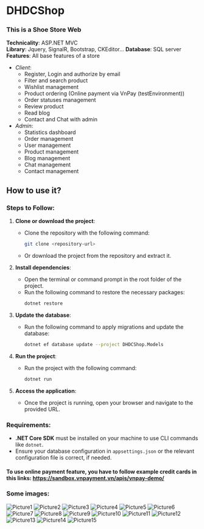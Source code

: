 # DHDCShop
### This is a Shoe Store Web 
**Technicality**: ASP.NET MVC <br/>
**Library**: Jquery, SignalR, Bootstrap, CKEditor...
**Database**: SQL server <br/>
**Features**: All base features of a store<br/>
  + *Client*: 
    - Register, Login and authorize by email
    - Filter and search product
    - Wishlist management
    - Product ordering (Online payment via VnPay (testEnvironment))
    - Order statuses management
    - Review product
    - Read blog
    - Contact and Chat with admin
  + *Admin*: 
    - Statistics dashboard
    - Order management
    - User management
    - Product management
    - Blog management
    - Chat management 
    - Contact management 
## How to use it? 
### Steps to Follow:

1. **Clone or download the project**:
   - Clone the repository with the following command:
     ```bash
     git clone <repository-url>
     ```
   - Or download the project from the repository and extract it.

2. **Install dependencies**:
   - Open the terminal or command prompt in the root folder of the project.
   - Run the following command to restore the necessary packages:
     ```bash
     dotnet restore
     ```

3. **Update the database**:
   - Run the following command to apply migrations and update the database:
     ```bash
     dotnet ef database update --project DHDCShop.Models
     ```

4. **Run the project**:
   - Run the project with the following command:
     ```bash
     dotnet run
     ```

5. **Access the application**:
   - Once the project is running, open your browser and navigate to the provided URL.

### Requirements:
- **.NET Core SDK** must be installed on your machine to use CLI commands like `dotnet`.
- Ensure your database configuration in `appsettings.json` or the relevant configuration file is correct, if needed.

#### To use online payment feature, you have to follow example credit cards in this links: https://sandbox.vnpayment.vn/apis/vnpay-demo/

### Some images:
![Picture1](https://github.com/user-attachments/assets/c24d4f51-1b4c-4f28-9bd7-16dff9092896)
![Picture2](https://github.com/user-attachments/assets/1abe964f-fab6-4932-9f3b-0a44be573881)
![Picture3](https://github.com/user-attachments/assets/91aac159-a5b1-4cb6-9d47-a12627041b81)
![Picture4](https://github.com/user-attachments/assets/541df836-1330-4b06-b2c0-1d5c21a45a9c)
![Picture5](https://github.com/user-attachments/assets/dd68acf8-d85e-4a88-92bf-2741ae4432d3)
![Picture6](https://github.com/user-attachments/assets/5156b58b-5e0e-492f-96f2-b28b59c6fd0b)
![Picture7](https://github.com/user-attachments/assets/39a3d788-cbb9-4bb1-ba83-98875f947996)
![Picture8](https://github.com/user-attachments/assets/867b6656-de0a-4f06-b5f9-626863ac0a7d)
![Picture9](https://github.com/user-attachments/assets/a0d3faa3-b1da-4f24-a7f4-aea28ff74ed0)
![Picture10](https://github.com/user-attachments/assets/460dd9ed-d53f-46dc-a795-c258302d1624)
![Picture11](https://github.com/user-attachments/assets/00941aff-da0e-46be-9b9e-4b02e2024c25)
![Picture12](https://github.com/user-attachments/assets/f1abb467-50ba-49af-a486-a8b81be10b17)
![Picture13](https://github.com/user-attachments/assets/3df889df-3dcf-4ef7-bf87-14d2c9713849)
![Picture14](https://github.com/user-attachments/assets/43cf85b4-60af-48bd-a281-9c4204f90abf)
![Picture15](https://github.com/user-attachments/assets/2fb1593b-1b29-4941-9c47-b73f34c759d5)

